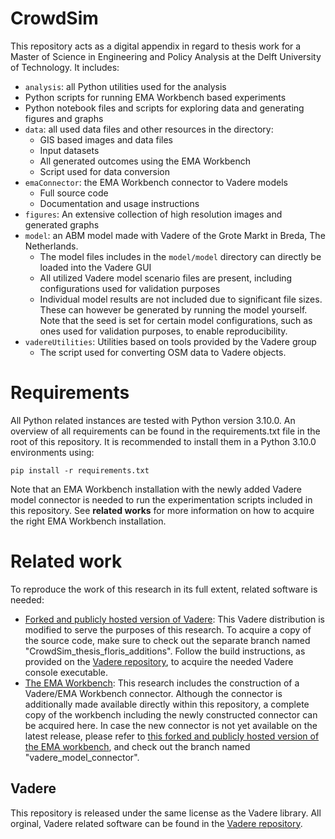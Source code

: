 # CrowdSim
This repository acts as a digital appendix in regard to thesis work for a Master of Science in Engineering and Policy Analysis at the Delft University of Technology. It includes:

- `analysis`: all Python utilities used for the analysis
 - Python scripts for running EMA Workbench based experiments
 - Python notebook files and scripts for exploring data and generating figures and graphs 
- `data`: all used data files and other resources in the  directory:
  - GIS based images and data files
  - Input datasets
  - All generated outcomes using the EMA Workbench
  - Script used for data conversion
- `emaConnector`: the EMA Workbench connector to Vadere models 
  - Full source code
  - Documentation and usage instructions
- `figures`: An extensive collection of high resolution images and generated graphs
- `model`: an ABM model made with Vadere of the Grote Markt in Breda, The Netherlands. 
  - The model files includes in the `model/model` directory can directly be loaded into the Vadere GUI
  - All utilized Vadere model scenario files are present, including configurations used for validation purposes
  - Individual model results are not included due to significant file sizes. These can however be generated by running the model yourself. Note that the seed is set for certain model configurations, such as ones used for validation purposes, to enable reproducibility.
- `vadereUtilities`: Utilities based on tools provided by the Vadere group
  - The script used for converting OSM data to Vadere objects. 

# Requirements
All Python related instances are tested with Python version 3.10.0. An overview of all requirements can be found in the requirements.txt file in the root of this repository. It is recommended to install them in a Python 3.10.0 environments using:

`pip install -r requirements.txt`

Note that an EMA Workbench installation with the newly added Vadere model connector is needed to run the experimentation scripts included in this repository. See **related works** for more information on how to acquire the right EMA Workbench installation.

# Related work
To reproduce the work of this research in its full extent, related software is needed:

- [Forked and publicly hosted version of Vadere](https://github.com/floristevito/vadere): This Vadere distribution is modified to serve the purposes of this research. To acquire a copy of the source code, make sure to check out the separate branch named "CrowdSim_thesis_floris_additions". Follow the build instructions, as provided on the [Vadere repository](https://gitlab.lrz.de/vadere/vadere), to acquire the needed Vadere console executable.
- [The EMA Workbench](https://github.com/quaquel/EMAworkbench): This research includes the construction of a Vadere/EMA Workbench connector. Although the connector is additionally made available directly within this repository, a complete copy of the workbench including the newly constructed connector can be acquired here. In case the new connector is not yet available on the latest release, please refer to [this forked and publicly hosted version of the EMA workbench](https://github.com/floristevito/EMAworkbench), and check out the branch named "vadere_model_connector". 

## Vadere
This repository is released under the same license as the Vadere library. All orginal, Vadere related software can be found in the [Vadere repository](https://gitlab.lrz.de/vadere/vadere). 

